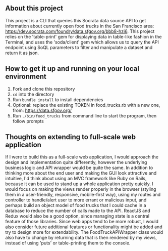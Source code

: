 ## About this project

This project is a CLI that queries this Socrata data source API to get information about currently open food trucks in the San Francisco area: https://dev.socrata.com/foundry/data.sfgov.org/bbb8-hzi6. This project relies on the 'table-print' gem for displaying data in table-like fashion in the Terminal, and uses the 'soda/client' gem which allows us to query the API endpoint using SoQL parameters to filter and manipulate a dataset and return it as json.

## How to get it up and running on your local environment

1.  Fork and clone this repository
2.  `cd` into the directory
3.  Run `bundle install` to install dependencies
4.  Optional: replace the existing TOKEN in food_trucks.rb with a new one, from: https://data.sfgov.org/
5.  Run `./bin/food_trucks` from command line to start the program, then follow prompts

## Thoughts on extending to full-scale web application

If I were to build this as a full-scale web application, I would approach the design and implementation quite differently, however the underlying business logic and API wrapper would be quite the same. In addition to thinking more about the end user and making the GUI look attractive and intuitive, I'd think about using an MVC framework like Ruby on Rails, because it can be used to stand up a whole application pretty quickly. I would focus on making the views render properly in the browser (styling them in a user-friendly, responsive, mobile-first way), using my routes and controller to handle/alert user to more errant or malicious input, and perhaps build an object model of food trucks that I could cache in a database to reduce the number of calls made to the API. ReactJS and Redux would also be a good option, since managing state is a central feature of those libraries. Since web apps tend to be more robust, I would also consider future additional features or functionality might be added and try to design more for extendability. The FoodTruckAPIWrapper class would also have to change by returning data that is then rendered by my views, instead of using 'puts' or table-printing them to the console.

